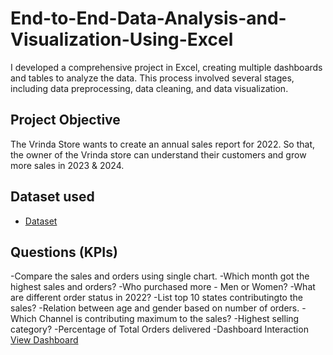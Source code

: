 # End-to-End-Data-Analysis-and-Visualization-Using-Excel
I developed a comprehensive project in Excel, creating multiple dashboards and tables to analyze the data. This process involved several stages, including data preprocessing, data cleaning, and data visualization.
## Project Objective
The Vrinda Store wants to create an annual sales report for 2022. So that, the owner of the Vrinda store can understand their customers and grow more sales in 2023 & 2024.
## Dataset used
- <a href="https://github.com/sushmachowdary1323/End-to-End-Data-Analysis-and-Visualization-Using-Excel/blob/main/Store%20Data%20Analysis.xlsx.zip"> Dataset</a>
## Questions (KPIs)
-Compare the sales and orders using single chart.
-Which month got the highest sales and orders?
-Who purchased more - Men or Women?
-What are different order status in 2022?
-List top 10 states contributingto the sales?
-Relation between age and gender based on number of orders.
-Which Channel is contributing maximum to the sales?
-Highest selling category?
-Percentage of Total Orders delivered
-Dashboard Interaction <a href="https://github.com/sushmachowdary1323/End-to-End-Data-Analysis-and-Visualization-Using-Excel/blob/main/Screenshot%202025-04-12%20182149.png">View Dashboard<a/>
